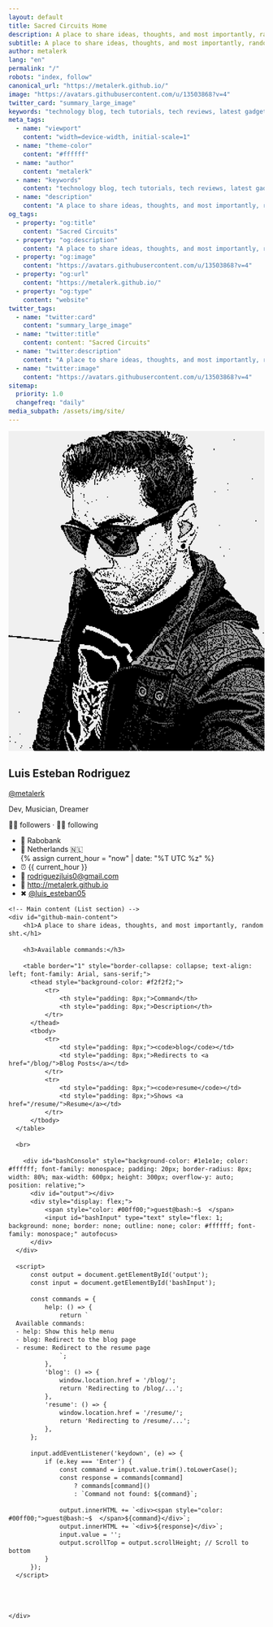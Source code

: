 ```yaml
---
layout: default
title: Sacred Circuits Home
description: A place to share ideas, thoughts, and most importantly, random sht.
subtitle: A place to share ideas, thoughts, and most importantly, random sht.
author: metalerk
lang: "en"
permalink: "/"
robots: "index, follow"
canonical_url: "https://metalerk.github.io/"
image: "https://avatars.githubusercontent.com/u/13503868?v=4"
twitter_card: "summary_large_image"
keywords: "technology blog, tech tutorials, tech reviews, latest gadgets, software tips"
meta_tags:
  - name: "viewport"
    content: "width=device-width, initial-scale=1"
  - name: "theme-color"
    content: "#ffffff"
  - name: "author"
    content: "metalerk"
  - name: "keywords"
    content: "technology blog, tech tutorials, tech reviews, latest gadgets, software tips"
  - name: "description"
    content: "A place to share ideas, thoughts, and most importantly, random sht."
og_tags:
  - property: "og:title"
    content: "Sacred Circuits"
  - property: "og:description"
    content: "A place to share ideas, thoughts, and most importantly, random sht."
  - property: "og:image"
    content: "https://avatars.githubusercontent.com/u/13503868?v=4"
  - property: "og:url"
    content: "https://metalerk.github.io/"
  - property: "og:type"
    content: "website"
twitter_tags:
  - name: "twitter:card"
    content: "summary_large_image"
  - name: "twitter:title"
    content: content: "Sacred Circuits"
  - name: "twitter:description"
    content: "A place to share ideas, thoughts, and most importantly, random sht."
  - name: "twitter:image"
    content: "https://avatars.githubusercontent.com/u/13503868?v=4"
sitemap:
  priority: 1.0
  changefreq: "daily"
media_subpath: /assets/img/site/
---
```


<section class="custom-section">


<div id="github-page-layout">
    <!-- Left sidebar (Profile section) -->
    <div id="github-sidebar">
        <img id="github-profile-avatar" src="assets/img/site/luis.jpg" alt="User Avatar">
        <div id="github-profile-info">
            <h2 id="github-profile-name">Luis Esteban Rodriguez</h2>
            <p id="github-profile-username"><a href="http://github.com/metalerk" target="_blank">@metalerk</a></p>
            <p id="github-profile-bio">Dev, Musician, Dreamer</p>
        </div>
        <div id="github-profile-details">
            <p><strong>🤷‍♂️</strong> followers · <strong>🤷‍♂️</strong> following</p>
            <ul>
                <li><span class="icon">🏢</span> <span>Rabobank</span></li>
                <li><span class="icon">📍</span> <span>Netherlands 🇳🇱</span></li>
                {% assign current_hour = "now" | date: "%T UTC %z" %}
                <li><span class="icon">⏰</span> <span>{{ current_hour }}</span></li>
                <li><span class="icon">📧</span> <a href="mailto:rodriguezjluis0@gmail.com">rodriguezjluis0@gmail.com</a></li>
                <li><span class="icon">🔗</span> <a href="http://metalerk.github.io" target="_blank">http://metalerk.github.io</a></li>
                <li><span class="icon">✖</span> <a href="https://twitter.com/luis_esteban05" target="_blank">@luis_esteban05</a></li>
            </ul>
        </div>
    </div>

    <!-- Main content (List section) -->
    <div id="github-main-content">
        <h1>A place to share ideas, thoughts, and most importantly, random sht.</h1>

        <h3>Available commands:</h3>

        <table border="1" style="border-collapse: collapse; text-align: left; font-family: Arial, sans-serif;">
          <thead style="background-color: #f2f2f2;">
              <tr>
                  <th style="padding: 8px;">Command</th>
                  <th style="padding: 8px;">Description</th>
              </tr>
          </thead>
          <tbody>
              <tr>
                  <td style="padding: 8px;"><code>blog</code></td>
                  <td style="padding: 8px;">Redirects to <a href="/blog/">Blog Posts</a></td>
              </tr>
              <tr>
                  <td style="padding: 8px;"><code>resume</code></td>
                  <td style="padding: 8px;">Shows <a href="/resume/">Resume</a></td>
              </tr>
          </tbody>
      </table>
      
      <br>

        <div id="bashConsole" style="background-color: #1e1e1e; color: #ffffff; font-family: monospace; padding: 20px; border-radius: 8px; width: 80%; max-width: 600px; height: 300px; overflow-y: auto; position: relative;">
          <div id="output"></div>
          <div style="display: flex;">
              <span style="color: #00ff00;">guest@bash:~$  </span>
              <input id="bashInput" type="text" style="flex: 1; background: none; border: none; outline: none; color: #ffffff; font-family: monospace;" autofocus>
          </div>
      </div>
      
      <script>
          const output = document.getElementById('output');
          const input = document.getElementById('bashInput');
      
          const commands = {
              help: () => {
                  return `
      Available commands:
      - help: Show this help menu
      - blog: Redirect to the blog page
      - resume: Redirect to the resume page
                  `;
              },
              'blog': () => {
                  window.location.href = '/blog/';
                  return 'Redirecting to /blog/...';
              },
              'resume': () => {
                  window.location.href = '/resume/';
                  return 'Redirecting to /resume/...';
              },
          };
      
          input.addEventListener('keydown', (e) => {
              if (e.key === 'Enter') {
                  const command = input.value.trim().toLowerCase();
                  const response = commands[command] 
                      ? commands[command]() 
                      : `Command not found: ${command}`;
                  
                  output.innerHTML += `<div><span style="color: #00ff00;">guest@bash:~$  </span>${command}</div>`;
                  output.innerHTML += `<div>${response}</div>`;
                  input.value = '';
                  output.scrollTop = output.scrollHeight; // Scroll to bottom
              }
          });
      </script>
      
      


    </div>
</div>



</section>